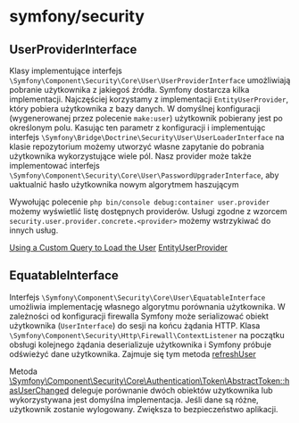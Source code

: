 # symfony/security

## UserProviderInterface

Klasy implementujące interfejs
`\Symfony\Component\Security\Core\User\UserProviderInterface` umożliwiają
pobranie użytkownika z jakiegoś źródła. Symfony dostarcza kilka implementacji.
Najczęściej korzystamy z implementacji `EntityUserProvider`, który pobiera
użytkownika z bazy danych. W domyślnej konfiguracji (wygenerowanej przez
polecenie `make:user`) użytkownik pobierany jest po określonym polu. Kasując
ten parametr z konfiguracji i implementując interfejs
`\Symfony\Bridge\Doctrine\Security\User\UserLoaderInterface` na klasie
repozytorium możemy utworzyć własne zapytanie do pobrania użytkownika
wykorzystujące wiele pól. Nasz provider może także implementować interfejs
`\Symfony\Component\Security\Core\User\PasswordUpgraderInterface`, aby
uaktualnić hasło użytkownika nowym algorytmem haszującym

Wywołując polecenie `php bin/console debug:container user.provider` możemy
wyświetlić listę dostępnych providerów. Usługi zgodne z wzorcem
`security.user.provider.concrete.<provider>` możemy wstrzykiwać do innych
usług.

[Using a Custom Query to Load the User](https://symfony.com/doc/current/security/user_provider.html#using-a-custom-query-to-load-the-user)
[EntityUserProvider](https://github.com/symfony/doctrine-bridge/blob/b8c1485e3a12dda96aa2f40c6f12a109710adcc3/Security/User/EntityUserProvider.php#L52)

## EquatableInterface

Interfejs `\Symfony\Component\Security\Core\User\EquatableInterface` umożliwia implementację własnego algorytmu porównania użytkownika. W zależności od konfiguracji firewalla Symfony może serializować obiekt użytkownika (`UserInterface`) do sesji na końcu żądania HTTP. Klasa `\Symfony\Component\Security\Http\Firewall\ContextListener` na początku obsługi kolejnego żądania deserializuje użytkownika i Symfony próbuje odświeżyć dane użytkownika. Zajmuje się tym metoda [refreshUser](https://github.com/symfony/symfony/blob/1b937403255c9f841d6597b2bcefc0e93fe51545/src/Symfony/Component/Security/Http/Firewall/ContextListener.php#L195)

Metoda [\Symfony\Component\Security\Core\Authentication\Token\AbstractToken::hasUserChanged](https://github.com/symfony/symfony/blob/1b937403255c9f841d6597b2bcefc0e93fe51545/src/Symfony/Component/Security/Core/Authentication/Token/AbstractToken.php#L256) deleguje porównanie dwóch obiektów użytkownika lub wykorzystywana jest domyślna implementacja. Jeśli dane są różne, użytkownik zostanie wylogowany. Zwiększa to bezpieczeństwo aplikacji.
